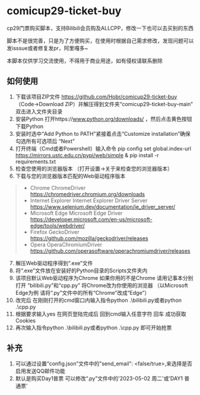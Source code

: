  # comicup29-ticket-buy

cp29门票购买脚本，支持Bilibili会员购及ALLCPP，修改一下也可以去买别的东西

脚本不是很完善，只是为了方便购买，在使用时根据自己需求修改，发现问题可以发isssue或者修复发pr，阿里嘎多~

本脚本仅供学习交流使用，不得用于商业用途，如有侵权请联系删除

## 如何使用

1. 下载该项目ZIP文件 https://github.com/Hobr/comicup29-ticket-buy （Code->Download ZIP）并解压得到文件夹“comicup29-ticket-buy-main” 双击进入文件夹目录
2. 安装Python 打开https://www.python.org/downloads/ ，然后点击黄色按钮下载Python
3. 安装时选中“Add Python to PATH”紧接着点击“Customize installation”确保勾选所有可选项后 “Next”
4. 打开终端（Cmd或者Powershell）输入命令 pip config set global.index-url https://mirrors.ustc.edu.cn/pypi/web/simple & pip install -r requirements.txt
5. 检查您使用的浏览器版本 （打开设置->关于来检查您的浏览器版本）
6. 下载与您的浏览器版本匹配的Web驱动程序版本
> - Chrome	ChromeDriver	https://chromedriver.chromium.org/downloads
> - Internet Explorer	Internet Explorer Driver Server	https://www.selenium.dev/documentation/ie_driver_server/
> - Microsoft Edge	Microsoft Edge Driver	https://developer.microsoft.com/en-us/microsoft-edge/tools/webdriver/
> - Firefox	GeckoDriver	https://github.com/mozilla/geckodriver/releases
> - Opera	OperaChromiumDriver	https://github.com/operasoftware/operachromiumdriver/releases
7. 解压Web驱动程序得到“.exe”文件
8. 将“.exe”文件放在安装好的Python目录的Scripts文件夹内
9. 该项目默认Web驱动程序为Chrome  如果你用的不是Chrome 请用记事本分别打开 “bilibili.py”和“cpp.py” 将Chrome改为你使用的浏览器 （以Microsoft Edge为例 请将“.py”文件中的所有“Chrome”改成“Edge”）
10. 改完后 在刚刚打开的cmd窗口内输入指令python .\bilibili.py或者python .\cpp.py
11. 根据要求输入yes 在网页登陆完成后 回到cmd输入任意字符 回车 成功获取Cookies
12. 再次输入指令python .\bilibili.py或者python .\cpp.py 即可开始抢票

## 补充
1. 可以通过设置“config.json”文件中的"send_email": <false/true>,来选择是否启用发送QQ邮件功能
2. 默认是购买Day1普票 可以修改“.py”文件中的'2023-05-02 周二'或'DAY1 普通票'
